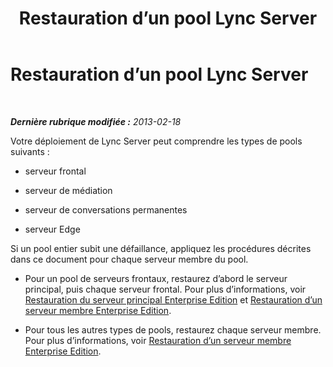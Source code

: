 ﻿---
title: Restauration d’un pool Lync Server
TOCTitle: Restauration d’un pool Lync Server
ms:assetid: 6fe80fb3-38ad-4931-a07b-1763b61aa448
ms:mtpsurl: https://technet.microsoft.com/fr-fr/library/Hh202176(v=OCS.15)
ms:contentKeyID: 53095449
ms.date: 05/20/2016
mtps_version: v=OCS.15
ms.translationtype: HT
---

# Restauration d’un pool Lync Server

 

_**Dernière rubrique modifiée :** 2013-02-18_

Votre déploiement de Lync Server peut comprendre les types de pools suivants :

  - serveur frontal

  - serveur de médiation

  - serveur de conversations permanentes

  - serveur Edge

Si un pool entier subit une défaillance, appliquez les procédures décrites dans ce document pour chaque serveur membre du pool.

  - Pour un pool de serveurs frontaux, restaurez d’abord le serveur principal, puis chaque serveur frontal. Pour plus d’informations, voir [Restauration du serveur principal Enterprise Edition](lync-server-2013-restoring-an-enterprise-edition-back-end-server.md) et [Restauration d’un serveur membre Enterprise Edition](lync-server-2013-restoring-an-enterprise-edition-member-server.md).

  - Pour tous les autres types de pools, restaurez chaque serveur membre. Pour plus d’informations, voir [Restauration d’un serveur membre Enterprise Edition](lync-server-2013-restoring-an-enterprise-edition-member-server.md).

